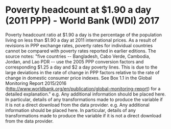 # Poverty headcount at $1.90 a day (2011 PPP) - World Bank (WDI) 2017

Poverty headcount ratio at $1.90 a day is the percentage of the population living on less than $1.90 a day at 2011 international prices. As a result of revisions in PPP exchange rates, poverty rates for individual countries cannot be compared with poverty rates reported in earlier editions. The source notes: "five countries -- Bangladesh, Cabo Verde, Cambodia, Jordan, and Lao PDR -- use the 2005 PPP conversion factors and corresponding $1.25 a day and $2 a day poverty lines. This is due to the large deviations in the rate of change in PPP factors relative to the rate of change in domestic consumer price indexes. See Box 1.1 in the Global Monitoring Report 2015/2016 (http://www.worldbank.org/en/publication/global-monitoring-report) for a detailed explanation." e.g. Any additional information should be placed here. In particular, details of any transformations made to produce the variable if it is not a direct download from the data provider. e.g. Any additional information should be placed here. In particular, details of any transformations made to produce the variable if it is not a direct download from the data provider.